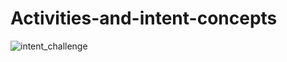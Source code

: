 # Activities-and-intent-concepts
![intent_challenge](https://user-images.githubusercontent.com/50354069/161394550-bc5cf0f4-eef0-4c35-8bb1-033cf7872a61.gif)
